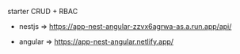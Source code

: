starter CRUD + RBAC

- nestjs => https://app-nest-angular-zzvx6agrwa-as.a.run.app/api/

- angular => https://app-nest-angular.netlify.app/